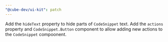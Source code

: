```yaml
---
"@cube-dev/ui-kit": patch
---
```


Add the `hideText` property to hide parts of `CodeSnippet` text.
Add the `actions` property and `CodeSnippet.Button` component to allow adding new actions to the `CodeSnippet` compoonent.
